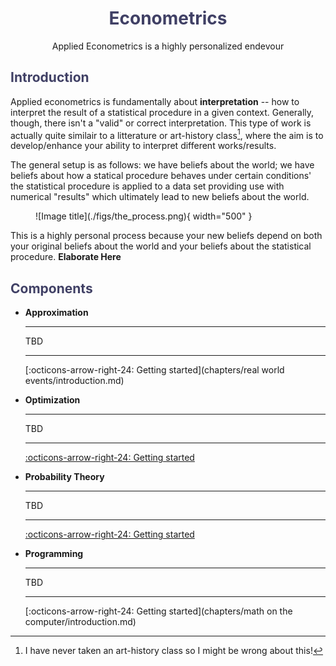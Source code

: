 <h1 style="text-align: center;color:#404065;font-weight:bold;">Econometrics</h1>

<p style="text-align: center;">Applied Econometrics is a highly personalized endevour</p>


<h2 style="text-align: left;color:#404065;font-weight:bold;">Introduction</h2>

Applied econometrics is fundamentally about **interpretation** -- how to interpret the result of a statistical procedure in a given context. Generally, though, there isn't a "valid" or correct interpretation. This type of work is actually quite similair to a litterature or art-history class[^1], where the aim is to develop/enhance your ability to interpret different works/results. 

The general setup is as follows: we have beliefs about the world; we have beliefs about how a statical procedure behaves under certain conditions' the statistical procedure is applied to a data set providing use with numerical "results" which ultimately lead to new beliefs about the world. 

<figure markdown>
  ![Image title](./figs/the_process.png){ width="500" }
</figure>



This is a highly personal process because your new beliefs depend on both your original beliefs about the world and your beliefs about the statistical procedure. **Elaborate Here**

<h2 style="text-align: left;color:#404065;font-weight:bold;">Components</h2>

<div class="grid cards" markdown>

-   __Approximation__

    ---

    TBD

    ---
    [:octicons-arrow-right-24: Getting started](chapters/real world events/introduction.md)

-   __Optimization__

    ---

    TBD

    ---
    [:octicons-arrow-right-24: Getting started](chapters/optimization/introduction.md)

-   __Probability Theory__

    ---

    TBD

    ---
    [:octicons-arrow-right-24: Getting started](chapters/Uncertainty/introduction.md)


-   __Programming__

    ---

    TBD
    
    ---
    [:octicons-arrow-right-24: Getting started](chapters/math on the computer/introduction.md)

</div>

[^1]: I have never taken an art-history class so I might be wrong about this! 

